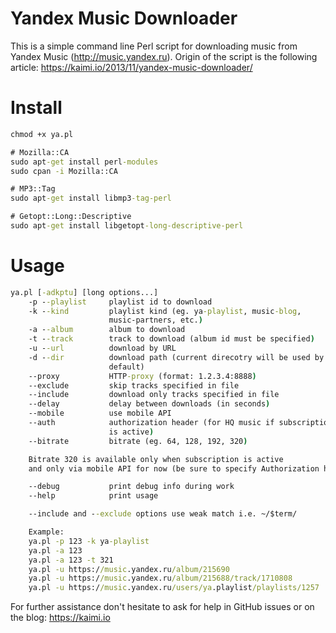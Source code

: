 Yandex Music Downloader
=====================

This is a simple command line Perl script for downloading music from Yandex Music (http://music.yandex.ru).
Origin of the script is the following article: https://kaimi.io/2013/11/yandex-music-downloader/

# Install

```bat
chmod +x ya.pl

# Mozilla::CA
sudo apt-get install perl-modules
sudo cpan -i Mozilla::CA

# MP3::Tag
sudo apt-get install libmp3-tag-perl

# Getopt::Long::Descriptive
sudo apt-get install libgetopt-long-descriptive-perl
```
# Usage

```bat
ya.pl [-adkptu] [long options...]
	-p --playlist     playlist id to download
	-k --kind         playlist kind (eg. ya-playlist, music-blog,
	                  music-partners, etc.)
	-a --album        album to download
	-t --track        track to download (album id must be specified)
	-u --url          download by URL
	-d --dir          download path (current direcotry will be used by
	                  default)
	--proxy           HTTP-proxy (format: 1.2.3.4:8888)
	--exclude         skip tracks specified in file
	--include         download only tracks specified in file
	--delay           delay between downloads (in seconds)
	--mobile          use mobile API
	--auth            authorization header (for HQ music if subscription
	                  is active)
	--bitrate         bitrate (eg. 64, 128, 192, 320)

	Bitrate 320 is available only when subscription is active
	and only via mobile API for now (be sure to specify Authorization header value)

	--debug           print debug info during work
	--help            print usage

	--include and --exclude options use weak match i.e. ~/$term/

	Example:
	ya.pl -p 123 -k ya-playlist
	ya.pl -a 123
	ya.pl -a 123 -t 321
	ya.pl -u https://music.yandex.ru/album/215690
	ya.pl -u https://music.yandex.ru/album/215688/track/1710808
	ya.pl -u https://music.yandex.ru/users/ya.playlist/playlists/1257

```

For further assistance don't hesitate to ask for help in GitHub issues or on the blog: https://kaimi.io
